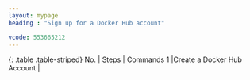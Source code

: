 ```yaml
---
layout: mypage
heading : "Sign up for a Docker Hub account"

vcode: 553665212
---
```

{: .table .table-striped}
 No. | Steps | Commands 
 1 |Create a Docker Hub Account |
 


 

